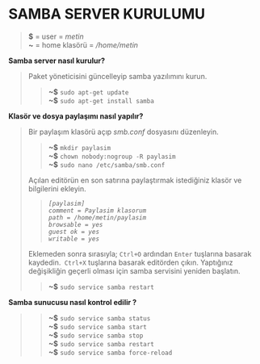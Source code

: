 <body>
<h1>SAMBA SERVER KURULUMU</h1>
<blockquote><b>$</b> = user = <i>metin</i><br><b>~</b> = home klasörü = <i>/home/metin</i></blockquote>

<p><b>Samba server nasıl kurulur?</b></p>
<blockquote><p>Paket yöneticisini güncelleyip samba yazılımını kurun.</p>
<blockquote><b>~$</b>&nbsp;<code>sudo apt-get update</code>&nbsp;<br>
<b>~$</b>&nbsp;<code>sudo apt-get install samba</code>&nbsp;<br>
</blockquote>
</blockquote>

<p><b>Klasör ve dosya paylaşımı nasıl yapılır?</b></p>
<blockquote><p>Bir paylaşım klasörü açıp <i>smb.conf</i> dosyasını düzenleyin.</p>
<blockquote><b>~$</b>&nbsp;<code>mkdir paylasim</code>&nbsp;<br>
<b>~$</b>&nbsp;<code>chown nobody:nogroup -R paylasim</code>&nbsp;<br>
<b>~$</b>&nbsp;<code>sudo nano /etc/samba/smb.conf</code>&nbsp;<br></blockquote>
<p>Açılan editörün en son satırına paylaştırmak istediğiniz klasör ve bilgilerini ekleyin.</p>
<blockquote><code><i>[paylasim]<br>comment = Paylasim klasorum<br>path = /home/metin/paylasim<br>browsable = yes<br>guest ok = yes<br>writable = yes</i></code></blockquote>
<p>Eklemeden sonra sırasıyla; <code>Ctrl+O</code> ardından <code>Enter</code> tuşlarına basarak kaydedin.<code> Ctrl+X</code> tuşlarına basarak editörden çıkın. Yaptığınız değişikliğin geçerli olması için samba servisini yeniden başlatın.</p>
<blockquote><b>~$</b>&nbsp;<code>sudo service samba restart</code>&nbsp;<br></blockquote>
</blockquote>

<p><b>Samba sunucusu nasıl kontrol edilir ?</b></p>
<blockquote><blockquote>
<b>~$</b>&nbsp;<code>sudo service samba status</code>&nbsp;<br>
<b>~$</b>&nbsp;<code>sudo service samba start</code>&nbsp;<br>
<b>~$</b>&nbsp;<code>sudo service samba stop</code>&nbsp;<br>
<b>~$</b>&nbsp;<code>sudo service samba restart</code>&nbsp;<br>
<b>~$</b>&nbsp;<code>sudo service samba force-reload</code>&nbsp;<br>
</blockquote></blockquote>
</body>